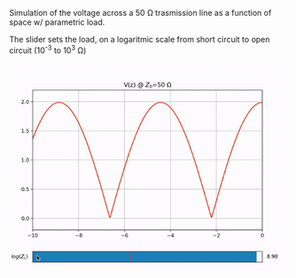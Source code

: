 Simulation of the voltage across a 50 Ω trasmission line as a function of space w/ parametric load.

The slider sets the load, on a logaritmic scale from short circuit to open circuit (10<sup>-3</sup> to 10<sup>3</sup> Ω)

![Alt Text](./media/trasmlinevoltage.gif)

